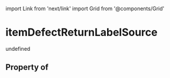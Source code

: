 import Link from 'next/link'
import Grid from '@components/Grid'

# itemDefectReturnLabelSource

undefined

## Property of



